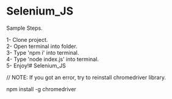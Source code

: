 # Selenium_JS

Sample Steps.

1- Clone project.  
2- Open terminal into folder.  
3- Type 'npm i' into terminal.  
4- Type 'node index.js' into terminal.  
5- Enjoy!# Selenium_JS


// NOTE:
If you got an error, try to reinstall chromedriver library.

npm install -g chromedriver